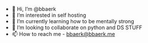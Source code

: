 - 👋 Hi, I’m @bbaerk
- 👀 I’m interested in self hosting
- 🌱 I’m currently learning how to be mentally strong
- 💞️ I’m looking to collaborate on python and DS STUFF
- 📫 How to reach me - bbaerk@bbaerk.me

<!---
bbaerk/bbaerk is a ✨ special ✨ repository because its `README.md` (this file) appears on your GitHub profile.
You can click the Preview link to take a look at your changes.
--->
